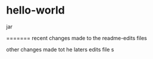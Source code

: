 # hello-world
jar



=======
recent changes made to the readme-edits files 






other changes made tot he laters edits file s